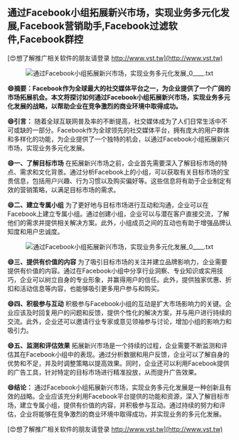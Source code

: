 ## **通过Facebook小组拓展新兴市场，实现业务多元化发展,Facebook营销助手,Facebook过滤软件,Facebook群控**

[😍想了解推广相关软件的朋友请登录 http://www.vst.tw](http://www.vst.tw)

 <center><img src="https://vst.tw/MP4/tuiguang/png/1.png" alt="通过Facebook小组拓展新兴市场，实现业务多元化发展_0____.txt"></center>

**😄摘要：Facebook作为全球最大的社交媒体平台之一，为企业提供了一个广阔的市场拓展机会。本文将探讨如何通过Facebook小组拓展新兴市场，实现业务多元化发展的战略，以帮助企业在竞争激烈的商业环境中取得成功。**

**😄引言：**
随着全球互联网普及率的不断提高，社交媒体成为了人们日常生活中不可或缺的一部分。Facebook作为全球领先的社交媒体平台，拥有庞大的用户群体和多样化的功能，为企业提供了一个独特的机会，以通过Facebook小组拓展新兴市场，实现业务多元化发展。

**😄一、了解目标市场**
在拓展新兴市场之前，企业首先需要深入了解目标市场的特点、需求和文化背景。通过分析Facebook上的小组，可以获取有关目标市场的宝贵信息，包括用户兴趣、行为习惯以及购买偏好等。这些信息将有助于企业制定有效的营销策略，以满足目标市场的需求。

**😄二、建立专属小组**
为了更好地与目标市场进行互动和沟通，企业可以在Facebook上建立专属小组。通过创建小组，企业可以与潜在客户直接交流，了解他们的需求并提供相关解决方案。此外，小组成员之间的互动也有助于增强品牌认知度和用户忠诚度。

 <center><img src="https://vst.tw/MP4/tuiguang/png/4.png" alt="通过Facebook小组拓展新兴市场，实现业务多元化发展_0____.txt"></center>

**😄三、提供有价值的内容**
为了吸引目标市场的关注并建立品牌影响力，企业需要提供有价值的内容。通过在Facebook小组中分享行业洞察、专业知识或实用技巧，企业可以树立自身的专业形象，并赢得用户的信任。此外，提供独家优惠、折扣和活动信息等内容，也能够吸引更多用户参与和购买。

**😄四、积极参与互动**
积极参与Facebook小组的互动是扩大市场影响力的关键。企业应该及时回复用户的问题和反馈，提供个性化的解决方案，并与用户进行持续的交流。此外，企业还可以邀请行业专家或意见领袖参与讨论，增加小组的影响力和吸引力。

**😄五、监测和评估效果**
拓展新兴市场是一个持续的过程，企业需要不断监测和评估其在Facebook小组中的表现。通过分析数据和用户反馈，企业可以了解自身的优势和不足，并及时调整策略以提高效果。同时，企业还可以利用Facebook提供的广告工具，针对特定的目标市场进行精准投放，从而提升广告效果。

**😄结论：**
通过Facebook小组拓展新兴市场，实现业务多元化发展是一种创新且有效的战略。企业应该充分利用Facebook平台提供的功能和资源，深入了解目标市场，建立专属小组，提供有价值的内容，并积极参与互动。通过持续的努力和评估，企业将能够在竞争激烈的商业环境中取得成功，并实现业务的多元化发展。

[😍想了解推广相关软件的朋友请登录 http://www.vst.tw](http://www.vst.tw)



